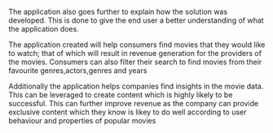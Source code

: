 The application also goes further to explain how the solution was developed. This is done to give the end user a better understanding of what the application does. 

The application created will help consumers find movies that they would like to watch; that of which will result in revenue generation for the providers of the movies. Consumers can also filter their search to find movies from their favourite genres,actors,genres and years

Additionally the application helps companies find insights in the movie data. This can be leveraged to create content which is highly likely to be successful. This can further improve revenue as the company can provide exclusive content which they know is likey to do well according to user behaviour and properties of popular movies